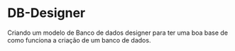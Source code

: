 # DB-Designer
Criando um modelo de Banco de dados designer para ter uma boa base de como funciona a criação de um banco de dados.
